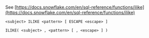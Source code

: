 See [https://docs.snowflake.com/en/sql-reference/functions/ilike](https://docs.snowflake.com/en/sql-reference/functions/ilike)
```
<subject> ILIKE <pattern> [ ESCAPE <escape> ]

ILIKE( <subject> , <pattern> [ , <escape> ] )
```
